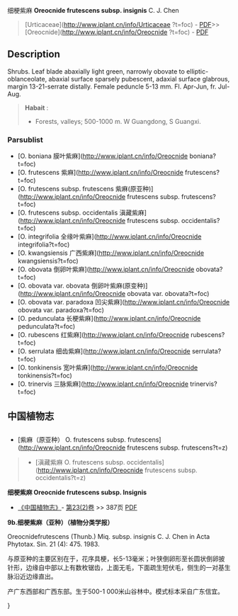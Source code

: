 细梗紫麻 **Oreocnide frutescens subsp. insignis** C. J. Chen

> [Urticaceae](http://www.iplant.cn/info/Urticaceae ?t=foc) - [PDF](http://iplant.cn/foc/pdf/Urticaceae.pdf)>>[Oreocnide](http://www.iplant.cn/info/Oreocnide ?t=foc) - [PDF](http://www.iplant.cn/foc/pdf/Oreocnide.pdf)

## Description

Shrubs. Leaf blade abaxially light green, narrowly obovate to elliptic-oblanceolate, abaxial surface sparsely pubescent, adaxial surface glabrous, margin 13-21-serrate distally. Female peduncle 5-13 mm. Fl. Apr-Jun, fr. Jul-Aug.

> **Habait** : 
>* Forests, valleys; 500-1000 m. W Guangdong, S Guangxi.

### Parsublist

* [O.  boniana  膜叶紫麻](http://www.iplant.cn/info/Oreocnide boniana?t=foc)
* [O.  frutescens  紫麻](http://www.iplant.cn/info/Oreocnide frutescens?t=foc)
* [O.  frutescens subsp. frutescens  紫麻(原亚种)](http://www.iplant.cn/info/Oreocnide frutescens subsp. frutescens?t=foc)
* [O.  frutescens subsp. occidentalis  滇藏紫麻](http://www.iplant.cn/info/Oreocnide frutescens subsp. occidentalis?t=foc)
* [O.  integrifolia  全缘叶紫麻](http://www.iplant.cn/info/Oreocnide integrifolia?t=foc)
* [O.  kwangsiensis  广西紫麻](http://www.iplant.cn/info/Oreocnide kwangsiensis?t=foc)
* [O.  obovata  倒卵叶紫麻](http://www.iplant.cn/info/Oreocnide obovata?t=foc)
* [O.  obovata var. obovata  倒卵叶紫麻(原变种)](http://www.iplant.cn/info/Oreocnide obovata var. obovata?t=foc)
* [O.  obovata var. paradoxa  凹尖紫麻](http://www.iplant.cn/info/Oreocnide obovata var. paradoxa?t=foc)
* [O.  pedunculata  长梗紫麻](http://www.iplant.cn/info/Oreocnide pedunculata?t=foc)
* [O.  rubescens  红紫麻](http://www.iplant.cn/info/Oreocnide rubescens?t=foc)
* [O.  serrulata  细齿紫麻](http://www.iplant.cn/info/Oreocnide serrulata?t=foc)
* [O.  tonkinensis  宽叶紫麻](http://www.iplant.cn/info/Oreocnide tonkinensis?t=foc)
* [O.  trinervis  三脉紫麻](http://www.iplant.cn/info/Oreocnide trinervis?t=foc)

## 中国植物志

## 
* [紫麻（原亚种）  O.  frutescens subsp. frutescens](http://www.iplant.cn/info/Oreocnide frutescens subsp. frutescens?t=z)
> * [滇藏紫麻  O.  frutescens subsp. occidentalis](http://www.iplant.cn/info/Oreocnide frutescens subsp. occidentalis?t=z)

**细梗紫麻 Oreocnide frutescens subsp. Insignis**

* [《中国植物志》](http://www.iplant.cn/frps)- [第23(2)卷](http://www.iplant.cn/frps/vol/23(2)) >> 387页 [PDF](http://www.iplant.cn/frps/pdf/23(2)/387.pdf)

**9b.细梗紫麻（亚种）（植物分类学报）**

Oreocnidefrutescens (Thunb.) Miq. subsp. insignis C. J. Chen in Acta Phytotax. Sin. 21 (4): 475. 1983.

与原亚种的主要区别在于，花序具梗，长5-13毫米；叶狭倒卵形至长圆状倒卵披针形，边缘自中部以上有数枚锯齿，上面无毛，下面疏生短伏毛，侧生的一对基生脉沿近边缘直出。

产广东西部和广西东部。生于500-1 000米山谷林中。模式标本采自广东信宜。

}